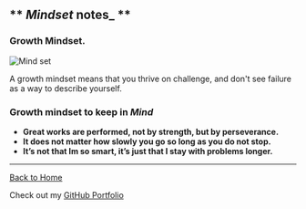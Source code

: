 ## ** _Mindset_ notes_ **


### Growth Mindset.

![Mind set](https://t3.ftcdn.net/jpg/03/77/03/64/360_F_377036466_oCNuWOQZIWJqCCSUPHfq5m8pH6XfxIpc.jpg)

A growth mindset means that you thrive on challenge, and don't see failure as a way to describe yourself.

### Growth mindset to keep in **_Mind_**

- **Great works are performed, not by strength, but by perseverance.**
- **It does not matter how slowly you go so long as you do not stop.**
- **It’s not that Im so smart, it’s just that I stay with problems longer.**


---
[Back to Home](README.md)

Check out my [GitHub Portfolio](https://github.com/dmenezessousa/)
